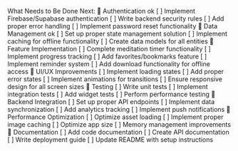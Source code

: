 What Needs to Be Done Next:
🔄 Authentication ok
[ ] Implement Firebase/Supabase authentication
[ ] Write backend security rules
[ ] Add proper error handling
[ ] Implement password reset functionality
🔄 Data Management ok
[ ] Set up proper state management solution
[ ] Implement caching for offline functionality
[ ] Create data models for all entities
🔄 Feature Implementation
[ ] Complete meditation timer functionality
[ ] Implement progress tracking
[ ] Add favorites/bookmarks feature
[ ] Implement reminder system
[ ] Add download functionality for offline access
🔄 UI/UX Improvements
[ ] Implement loading states
[ ] Add proper error states
[ ] Implement animations for transitions
[ ] Ensure responsive design for all screen sizes
🔄 Testing
[ ] Write unit tests
[ ] Implement integration tests
[ ] Add widget tests
[ ] Perform performance testing
🔄 Backend Integration
[ ] Set up proper API endpoints
[ ] Implement data synchronization
[ ] Add analytics tracking
[ ] Implement push notifications
🔄 Performance Optimization
[ ] Optimize asset loading
[ ] Implement proper image caching
[ ] Optimize app size
[ ] Memory management improvements
🔄 Documentation
[ ] Add code documentation
[ ] Create API documentation
[ ] Write deployment guide
[ ] Update README with setup instructions